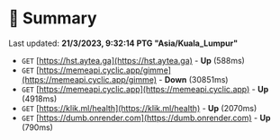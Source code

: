 # 📖 Summary
Last updated: **21/3/2023, 9:32:14 PTG "Asia/Kuala_Lumpur"**

- `GET` [https://hst.aytea.ga](https://hst.aytea.ga) - **Up** (588ms)
- `GET` [https://memeapi.cyclic.app/gimme](https://memeapi.cyclic.app/gimme) - **Down** (30851ms)
- `GET` [https://memeapi.cyclic.app](https://memeapi.cyclic.app) - **Up** (4918ms)
- `GET` [https://klik.ml/health](https://klik.ml/health) - **Up** (2070ms)
- `GET` [https://dumb.onrender.com](https://dumb.onrender.com) - **Up** (790ms)
